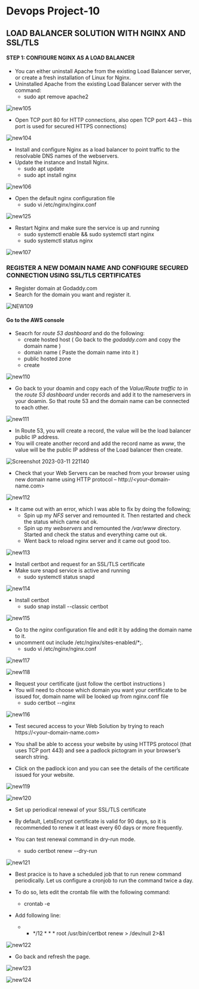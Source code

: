 
# Devops Project-10

## LOAD BALANCER SOLUTION WITH NGINX AND SSL/TLS

#### STEP 1: CONFIGURE NGINX AS A LOAD BALANCER
* You can either uninstall Apache from the existing Load Balancer server, or create a fresh installation of Linux for Nginx.
* Uninstalled Apache from the existing Load Balancer server with the command:
  - sudo apt remove apache2

![new105](https://user-images.githubusercontent.com/115363604/224520925-b5c1e6c3-a479-4a79-8089-d947cb52f744.png)

* Open TCP port 80 for HTTP connections, also open TCP port 443 – this port is used for secured HTTPS connections)

![new104](https://user-images.githubusercontent.com/115363604/224520834-497ae4a9-1caf-4c65-b7f8-8df9c7da2c7e.png)

* Install and configure Nginx as a load balancer to point traffic to the resolvable DNS names of the webservers.
* Update the instance and Install Nginx.
  - sudo apt update
  - sudo apt install nginx
  
![new106](https://user-images.githubusercontent.com/115363604/224520927-d9c95231-5fef-4530-9c72-8c53ae099667.png)

* Open the default nginx configuration file
  - sudo vi /etc/nginx/nginx.conf

![new125](https://user-images.githubusercontent.com/115363604/224523420-7c8515de-41c1-4ea3-bfd2-9b2e5c8623a5.png)

* Restart Nginx and make sure the service is up and running
  - sudo systemctl enable && sudo systemctl start nginx
  - sudo systemctl status nginx

![new107](https://user-images.githubusercontent.com/115363604/224521252-6fdfda71-1d80-4a56-9f00-6e869fb866fd.png)

### REGISTER A NEW DOMAIN NAME AND CONFIGURE SECURED CONNECTION USING SSL/TLS CERTIFICATES

* Register domain at Godaddy.com
* Search for the domain you want and register it.

![NEW109](https://user-images.githubusercontent.com/115363604/224521486-7b42cace-ae53-48c1-81e4-db75fdc54463.png)

#### Go to the AWS console
* Seacrh for *route 53 dashboard* and do the following:
  - create hosted host ( Go back to the *godaddy.com* and copy the domain name )
  - domain name ( Paste the domain name into it )
  - public hosted zone
  - create
  
![new110](https://user-images.githubusercontent.com/115363604/224521706-80ce7e88-d4b2-41e5-835d-7401ffbb68a2.png)

* Go back to your doamin and copy each of the *Value/Route traffic to* in the *route 53 dashboard* under records and add it to the nameservers in your doamin. So that   route 53 and   the domain name can be connected to each other.

![new111](https://user-images.githubusercontent.com/115363604/224521869-49166ef4-b42a-4801-893e-481b4d713ee2.png)

* In Route 53, you will create a record, the value will be the load balancer public IP address.
* You will create another record and add the record name as *www*, the value will be the public IP address of the Load balancer then create.

![Screenshot 2023-03-11 221140](https://user-images.githubusercontent.com/115363604/224522112-58802165-6916-4844-871e-0249c198e52b.png)

* Check that your Web Servers can be reached from your browser using new domain name using HTTP protocol – http://<your-domain-name.com>

![new112](https://user-images.githubusercontent.com/115363604/224522234-48c12b41-7b0e-4cca-bc4a-ee6fc5cfd5ad.png)

* It came out with an error, which I was able to fix by doing the following;
  - Spin up my *NFS* server and remounted it. Then restarted and check the status which came out ok.
  - Spin up my *webservers* and remounted the */var/www* directory. Started and check the status and everything came out ok.
  - Went back to reload nginx server and it came out good too.
 
![new113](https://user-images.githubusercontent.com/115363604/224522401-7c915976-89f3-4ca6-93bb-a54fb93a47b0.png)

* Install certbot and request for an SSL/TLS certificate
* Make sure snapd service is active and running
  - sudo systemctl status snapd

![new114](https://user-images.githubusercontent.com/115363604/224522495-e566dc2d-e765-4d3d-951a-73d9144e3484.png)

* Install certbot
  - sudo snap install --classic certbot

![new115](https://user-images.githubusercontent.com/115363604/224522558-de68cdb1-9d5b-4320-b865-c4b1f4ab8a5e.png)

* Go to the *nginx* configuration file and edit it by adding the domain name to it.
* uncomment out include /etc/nginx/sites-enabled/*;.
  - sudo vi /etc/nginx/nginx.conf

![new117](https://user-images.githubusercontent.com/115363604/224522788-54b7a6fc-462f-46dc-816f-48e6731e8780.png)

![new118](https://user-images.githubusercontent.com/115363604/224522791-4184e560-79bb-468d-8bd1-80df9c95c230.png)

* Request your certificate (just follow the certbot instructions )
* You will need to choose which domain you want your certificate to be issued for, domain name will be looked up from nginx.conf file
  - sudo certbot --nginx

![new116](https://user-images.githubusercontent.com/115363604/224522853-5765d9dd-294c-4298-a870-d11fc363c28f.png)

* Test secured access to your Web Solution by trying to reach https://<your-domain-name.com>

* You shall be able to access your website by using HTTPS protocol (that uses TCP port 443) and see a padlock pictogram in your browser’s search string.
* Click on the padlock icon and you can see the details of the certificate issued for your website.

![new119](https://user-images.githubusercontent.com/115363604/224522978-6ed29a89-d208-4bb7-ae1b-3b0eb8d4fda1.png)

![new120](https://user-images.githubusercontent.com/115363604/224522982-7145764c-9825-4474-8a13-d8ae1332e25a.png)

* Set up periodical renewal of your SSL/TLS certificate
* By default, LetsEncrypt certificate is valid for 90 days, so it is recommended to renew it at least every 60 days or more frequently.

* You can test renewal command in dry-run mode.
  - sudo certbot renew --dry-run

![new121](https://user-images.githubusercontent.com/115363604/224523069-0625476b-74df-40ee-83e7-5e96eb29d2ae.png)

* Best pracice is to have a scheduled job that to run renew command periodically. Let us configure a cronjob to run the command twice a day.
* To do so, lets edit the crontab file with the following command:
  - crontab -e

* Add following line:
  - * */12 * * *   root /usr/bin/certbot renew > /dev/null 2>&1

![new122](https://user-images.githubusercontent.com/115363604/224523113-520d85fe-22cd-4b69-aafd-ac693bcfdb56.png)

* Go back and refresh the page.

![new123](https://user-images.githubusercontent.com/115363604/224523196-a44cda1d-1efa-4f9b-b5fc-c52eb24601be.png)

![new124](https://user-images.githubusercontent.com/115363604/224523199-40b52f11-3013-4ba4-826c-990cf5ff4b00.png)




 
 




